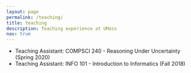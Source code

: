 ```yaml
---
layout: page
permalink: /teaching/
title: teaching
description: Teaching experience at UMass 
nav: true
---
```


* Teaching Assistant: COMPSCI 240 - Reasoning Under Uncertainty (Spring 2020) 
* Teaching Assistant: INFO 101 - Introduction to Informatics (Fall 2018) 
